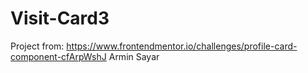 # Visit-Card3
Project from:
https://www.frontendmentor.io/challenges/profile-card-component-cfArpWshJ
Armin Sayar
